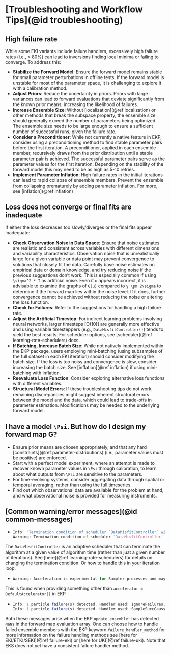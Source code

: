 # [Troubleshooting and Workflow Tips](@id troubleshooting)

## High failure rate

While some EKI variants include failure handlers, excessively high failure rates (i.e., > 80%) can lead to inversions finding local minima or failing to converge. To address this:

- **Stabilize the Forward Model**: Ensure the forward model remains stable for small parameter perturbations in offline tests. If the forward model is unstable for most of the parameter space, it is challenging to explore it with a calibration method.
- **Adjust Priors**: Reduce the uncertainty in priors. Priors with large variances can lead to forward evaluations that deviate significantly from the known prior means, increasing the likelihood of failures.
- **Increase Ensemble Size**: Without [localization](@ref localization) or other methods that break the subspace property, the ensemble size should generally exceed the number of parameters being optimized. The ensemble size needs to be large enough to ensure a sufficient number of successful runs, given the failure rate.
- **Consider a Preconditioner**: While not currently a native feature in EKP, consider using a preconditioning method to find stable parameter pairs before the first iteration. A preconditioner, applied in each ensemble member, recursively draws from the prior distribution until a stable parameter pair is achieved. The successful parameter pairs serve as the parameter values for the first iteration. Depending on the stability of the forward model,this may need to be as high as 5-10 retries.
- **Implement Parameter Inflation**: High failure rates in the initial iterations can lead to rapid collapse of ensemble members. Prevent the ensemble from collapsing prematurely by adding parameter inflation. For more, see [inflation](@ref inflation)

## Loss does not converge or final fits are inadequate

If either the loss decreases too slowly/diverges or the final fits appear inadequate:

- **Check Observation Noise in Data Space**: Ensure that noise estimates are realistic and consistent across variables with different dimensions and variability characteristics. Observation noise that is unrealistically large for a given variable or data point may prevent convergence to solutions that closely fit the data. Carefully base noise estimates on empirical data or domain knowledge, and try reducing noise if the previous suggestions don’t work. This is especially common if using ``\sigma^2 * I`` as artificial noise. Even if ``u`` appears incorrect, it is advisable to examine the graphs of ``G(u)`` compared to  ``y \pm 2\sigma`` to determine if the forward map lies within the noise level. If it does, further convergence cannot be achieved without reducing the noise or altering the loss function.
- **Check for Failures**: Refer to the suggestions for handling a high failure rate.
- **Adjust the Artificial Timestep**: For indirect learning problems involving neural networks, larger timesteps [O(10)] are generally more effective and using variable timesteppers (e.g., `DataMisfitController()`) tends to yield the best results. For scheduler options, see [scheduler](@ref learning-rate-schedulers) docs.
- **If Batching, Increase Batch Size**: While not natively implemented within the EKP package, users employing mini-batching (using subsamples of the full dataset in each EKI iteration) should consider modifying the batch size. If the loss is too noisy and convergence is slow, consider increasing the batch size. See [inflation](@ref inflation) if using mini-batching with inflation. 
- **Reevaluate Loss Function**: Consider exploring alternative loss functions with different variables.
- **Structural Model Errors**: If these troubleshooting tips do not work, remaining discrepancies might suggest inherent structural errors between the model and the data, which could lead to trade-offs in parameter estimation. Modifications may be needed to the underlying forward model. 

## I have a model ``\Psi``. But how do I design my forward map G?
- Ensure prior means are chosen appropriately, and that any hard [constraints](@ref parameter-distributions) (i.e., parameter values must be positive) are enforced.
- Start with a perfect model experiment, where an attempt is made to recover known parameter values in ``\Psi`` through calibration, to learn about what outputs from ``\Psi`` are sensitive to the parameters.
- For time-evolving systems, consider aggregating data through spatial or temporal averaging, rather than using the full timeseries. 
- Find out which observational data are available for the problem at hand, and what observational noise is provided for measuring instruments.

## [Common warning/error messages](@id common-messages)
- ```julia
  Info: "Termination condition of scheduler `DataMisfitController` will be exceeded during the next iteration."
  Warning: Termination condition of scheduler `DataMisfitController` has been exceeded, returning `true` from `update_ensemble!` and preventing futher updates. Set on_terminate="continue" in `DataMisfitController` to ignore termination
  ```
The `DataMisfitController` is an adaptive scheduler that can terminate the algorithm at a given value of algorithm time (rather than juat a given number of iterations). See [here](@ref learning-rate-schedulers) for details on changing the termination condition. Or how to handle this in your iteration loop.

- ```julia
  Warning: Acceleration is experimental for Sampler processes and may affect convergence.
  ```
This is found when providing something other than `accelerator = DefaultAccelerator()` in EKP
- ```julia
  Info: 1 particle failure(s) detected. Handler used: IgnoreFailures.
  Info: 1 particle failure(s) detected. Handler used: SampleSuccGauss.
  ```
Both these messages arise when the EKP `update_ensemble!` has detected `NaN`s in the forward map evaluation array. One can choose how to handle failed ensemble members with the EKP keyword `failure_handler_method` for more information on the failure handling methods see [here for EKI/ETKI/SEKI](@ref failure-eki) or [here for UKI](@ref failure-uki). Note that EKS does not yet have a consistent failure handler method.